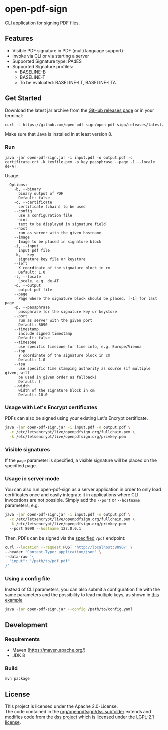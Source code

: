 # open-pdf-sign

CLI application for signing PDF files.

## Features
* Visible PDF signature in PDF (multi language support)
* Invoke via CLI or via starting a server
* Supported Signature type: PAdES
* Supported Signature profiles: 
  * BASELINE-B
  * BASELINE-T
  * To be evaluated: BASELINE-LT, BASELINE-LTA

## Get Started

Download the latest jar archive from the [GitHub releases page](https://github.com/open-pdf-sign/open-pdf-sign/releases) or in your terminal:

```bash
curl -L https://github.com/open-pdf-sign/open-pdf-sign/releases/latest/download/open-pdf-sign.jar -o open-pdf-sign.jar
```

Make sure that Java is installed in at least version 8.

### Run
```
java -jar open-pdf-sign.jar -i input.pdf -o output.pdf -c certificate.crt -k keyfile.pem -p key_passphrase --page -1 --locale de-AT
```

Usage:
```
  Options:
    -b, --binary
      binary output of PDF
      Default: false
    -c, --certificate
      certificate (chain) to be used
    --config
      use a configuration file
    --hint
      text to be displayed in signature field
    --host
      run as server with the given hostname
    --image
      Image to be placed in signature block
    -i, --input
      input pdf file
    -k, --key
      signature key file or keystore
    --left
      X coordinate of the signature block in cm
      Default: 1.0
    -l, --locale
      Locale, e.g. de-AT
    -o, --output
      output pdf file
    --page
      Page where the signature block should be placed. [-1] for last page
    -p, --passphrase
      passphrase for the signature key or keystore
    --port
      run as server with the given port
      Default: 8090
    --timestamp
      include signed timestamp
      Default: false
    --timezone
      use specific timezone for time info, e.g. Europe/Vienna
    --top
      Y coordinate of the signature block in cm
      Default: 1.0
    --tsa
      use specific time stamping authority as source (if multiple given, will 
      be used in given order as fallback)
      Default: []
    --width
      width of the signature block in cm
      Default: 10.0
```

### Usage with Let's Encrypt certificates

PDFs can also be signed using your existing Let's Encrypt certificate.

```bash
java -jar open-pdf-sign.jar -i input.pdf -o output.pdf \
  -c /etc/letsencrypt/live/openpdfsign.org/fullchain.pem \
  -k /etc/letsencrypt/live/openpdfsign.org/privkey.pem
```

### Visible signatures

If the `page` parameter is specified, a visible signature
will be placed on the specified page.

### Usage in server mode

You can also run open-pdf-sign as a server application in order to
only load certificates once and easily integrate it in applications where
CLI invocations are not possible. Simply add the `--port` or `--hostname`
parameters, e.g.

```bash
java -jar open-pdf-sign.jar -i input.pdf -o output.pdf \
  -c /etc/letsencrypt/live/openpdfsign.org/fullchain.pem \
  -k /etc/letsencrypt/live/openpdfsign.org/privkey.pem
  --port 8090 --hostname 127.0.0.1
```

Then, PDFs can be signed via the [specified](src/main/resources/openapi.yml) `/pdf`
endpoint:

```bash
curl --location --request POST 'http://localhost:8090/' \
--header 'Content-Type: application/json' \
--data-raw '{
  "input": "/path/to/pdf.pdf"
}'
```

### Using a config file

Instead of CLI parameters, you can also submit a configuration file with
the same parameters and the possibility to lead multiple
keys, as shown in [this example](src/test/resources/test-config.yml)

```bash
java -jar open-pdf-sign.jar --config /path/to/config.yaml
```

## Development

### Requirements
* Maven (https://maven.apache.org/)
* JDK 8


### Build

```bash
mvn package
```

## License

This project is licensed under the Apache 2.0-License.  
The code contained in the [org/openpdfsign/dss subfolder](https://github.com/open-pdf-sign/open-pdf-sign/tree/master/src/main/java/org/openpdfsign/dss)
extends and modifies code from the [dss project](https://github.com/esig/dss/) which is licensed under the [LGPL-2.1 license](https://github.com/esig/dss/blob/master/LICENSE).
